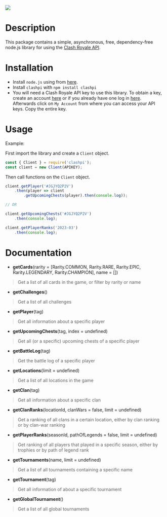 ![](logo.png)

# Description

This package contains a simple, asynchronous, free, dependency-free node.js library for using the [Clash Royale API](https://developer.clashroyale.com/#/).

# Installation

* Install `node.js` using from [here](https://nodejs.org/en).
* Install `clashpi` with `npm install clashpi`
* You will need a Clash Royale API key to use this library. To obtain a key, create an account [here](https://developer.clashroyale.com/#/register) or if you already have one log in [here](https://developer.clashroyale.com/#/login). Afterwards click on `My Account` from where you can access your API keys. Copy the entire key. 

# Usage

Example:

First import the library and create a `Client` object.
```js
const { Client } = require('clashpi');
const client = new Client(APIKEY);
```

Then call functions on the `Client` object.
````js
client.getPlayer('#JGJYQ2P2V')
    .then(player => client
        .getUpcomingChests(player).then(console.log));

// OR

client.getUpcomingChests('#JGJYQ2P2V')
    .then(console.log);

client.getPlayerRanks('2023-03')
    .then(console.log);
````

# Documentation

* **getCards**(rarity = [Rarity.COMMON, Rarity.RARE, Rarity.EPIC, Rarity.LEGENDARY, Rarity.CHAMPION], name = [])

> Get a list of all cards in the game, or filter by rarity or name

* **getChallenges**()

> Get a list of all challenges

* **getPlayer**(tag)

> Get all information about a specific player

* **getUpcomingChests**(tag, index = undefined)

> Get all (or a specific) upcoming chests of a specific player

* **getBattleLog**(tag)

> Get the battle log of a specific player

* **getLocations**(limit = undefined)

> Get a list of all locations in the game

* **getClan**(tag)

> Get all information about a specific clan

* **getClanRanks**(locationId, clanWars = false, limit = undefined)

> Get a ranking of all clans in a certain location, either by clan ranking or by clan-war ranking 

* **getPlayerRanks**(seasonId, pathOfLegends = false, limit = undefined)

> Get ranking of all players that played in a specific season, either by trophies or by path of legend rank

* **getTournaments**(name, limit = undefined)

> Get a list of all tournaments containing a specific name 

* **getTournament**(tag)

> Get all information of about a specific tournament

* **getGlobalTournament**()

> Get a list of all global tournaments

